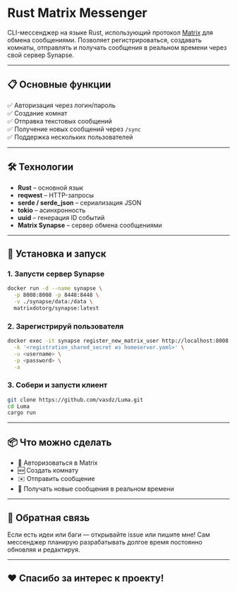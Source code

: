 # Rust Matrix Messenger

CLI-мессенджер на языке Rust, использующий протокол [Matrix](https://matrix.org/) для обмена сообщениями. Позволяет регистрироваться, создавать комнаты, отправлять и получать сообщения в реальном времени через свой сервер Synapse.

---

## 📋 Основные функции

✅ Авторизация через логин/пароль  
✅ Создание комнат  
✅ Отправка текстовых сообщений  
✅ Получение новых сообщений через `/sync`  
✅ Поддержка нескольких пользователей  

---

## 🛠 Технологии

- **Rust** – основной язык
- **reqwest** – HTTP-запросы
- **serde / serde_json** – сериализация JSON
- **tokio** – асинхронность
- **uuid** – генерация ID событий
- **Matrix Synapse** – сервер обмена сообщениями

---

## 🧰 Установка и запуск

### 1. Запусти сервер Synapse

```bash
docker run -d --name synapse \
  -p 8008:8008 -p 8448:8448 \
  -v ./synapse/data:/data \
  matrixdotorg/synapse:latest
```

### 2. Зарегистрируй пользователя

```bash
docker exec -it synapse register_new_matrix_user http://localhost:8008 \
  -k '<registration_shared_secret из homeserver.yaml>' \
  -u <username> \
  -p <password> \
  -a
```

### 3. Собери и запусти клиент

```bash
git clone https://github.com/vasdz/Luma.git
cd Luma
cargo run
```

---

## 📦 Что можно сделать

- 🔐 Авторизоваться в Matrix
- 🆕 Создать комнату
- ✉️ Отправить сообщение
- 🔁 Получать новые сообщения в реальном времени

---

## 💬 Обратная связь

Если есть идеи или баги — открывайте issue или пишите мне! Сам мессенджер планирую разрабатывать долгое время постоянно обновляя и редактируя.

---

## ❤️ Спасибо за интерес к проекту!
```


